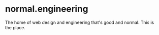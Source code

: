 # normal.engineering
The home of web design and engineering that's good and normal. This is the place.
